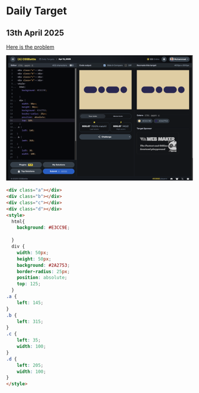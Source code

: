 # Daily Target

## 13th April 2025

[Here is the problem](https://cssbattle.dev/play/fadGsmBXgR2J9cc97SFe)

![result](../images/Screenshot-2025-04-13.png)

```html
<div class="a"></div>
<div class="b"></div>
<div class="c"></div>
<div class="d"></div>
<style>
  html{
    background: #E3CC9E;
    
  }
  div {
    width: 50px;
    height: 50px;
    background: #2A2753;
    border-radius: 25px;
    position: absolute;
    top: 125;
  }
.a {
    left: 145;
}
.b {
    left: 315;
}
.c {
    left: 35;
    width: 100;
}
.d {
    left: 205;
    width: 100;
}
</style>
```